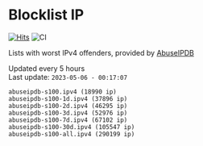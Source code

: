 # Blocklist IP

[![Hits](https://hits.seeyoufarm.com/api/count/incr/badge.svg?url=https%3A%2F%2Fgithub.com%2Fborestad%2Fblocklist-ip%2F&count_bg=%2379C83D&title_bg=%23555555&icon=&icon_color=%23E7E7E7&title=hits&edge_flat=false)](https://hits.seeyoufarm.com)  ![CI](https://img.shields.io/github/workflow/status/borestad/blocklist-ip/CI?style=flat-square)

Lists with worst IPv4 offenders, provided by [AbuseIPDB](https://www.abuseipdb.com/)

<!-- FOOTER-PLACEHOLDER -->
Updated every 5 hours<br>
Last update: `2023-05-06 - 00:17:07`
```
abuseipdb-s100.ipv4 (18990 ip)
abuseipdb-s100-1d.ipv4 (37896 ip)
abuseipdb-s100-2d.ipv4 (46295 ip)
abuseipdb-s100-3d.ipv4 (52976 ip)
abuseipdb-s100-7d.ipv4 (67102 ip)
abuseipdb-s100-30d.ipv4 (105547 ip)
abuseipdb-s100-all.ipv4 (290199 ip)
```
